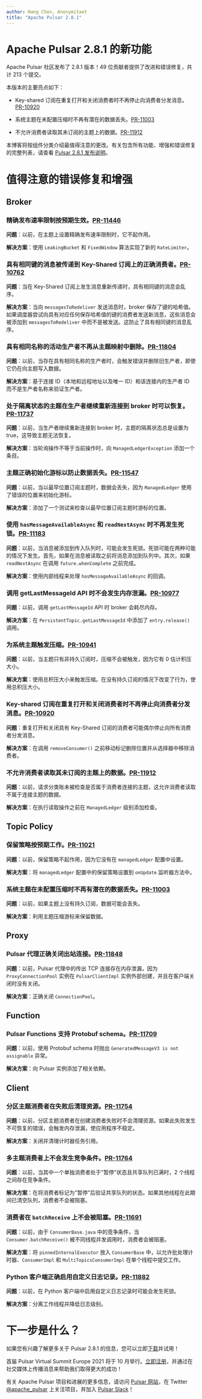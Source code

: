 ```yaml
---
author: Hang Chen, Anonymitaet
title: "Apache Pulsar 2.8.1"
---
```


# Apache Pulsar 2.8.1 的新功能

Apache Pulsar 社区发布了 2.8.1 版本！49 位贡献者提供了改进和错误修复，共计 213 个提交。

<!--truncate-->

本版本的主要亮点如下：

- Key-shared 订阅在重复打开和关闭消费者时不再停止向消费者分发消息。[PR-10920](https://github.com/apache/pulsar/pull/10920)

- 系统主题在未配置压缩时不再有潜在的数据丢失。[PR-11003](https://github.com/apache/pulsar/pull/11003)

- 不允许消费者读取其未订阅的主题上的数据。[PR-11912](https://github.com/apache/pulsar/pull/11912)

本博客将按组件分类介绍最值得注意的更改。有关包含所有功能、增强和错误修复的完整列表，请查看 [Pulsar 2.8.1 发布说明](https://pulsar.apache.org/release-notes/#281-mdash-2021-09-10-a-id281a)。

# 值得注意的错误修复和增强

## Broker

### 精确发布速率限制按预期生效。[PR-11446](https://github.com/apache/pulsar/pull/11446)

**问题**：以前，在主题上设置精确发布速率限制时，它不起作用。

**解决方案**：使用 `LeakingBucket` 和 `FixedWindow` 算法实现了新的 `RateLimiter`。

### 具有相同键的消息被传递到 Key-Shared 订阅上的正确消费者。[PR-10762](https://github.com/apache/pulsar/pull/10762)

**问题**：当在 Key-Shared 订阅上发生消息重新传递时，具有相同键的消息会乱序。

**解决方案**：当向 `messagesToRedeliver` 发送消息时，broker 保存了键的哈希值。如果调度器尝试向具有对应任何保存哈希值的键的消费者发送新消息，这些消息会被添加到 `messagesToRedeliver` 中而不是被发送。这防止了具有相同键的消息乱序。

### 具有相同名称的活动生产者不再从主题映射中删除。[PR-11804](https://github.com/apache/pulsar/pull/11804)

**问题**：以前，当存在具有相同名称的生产者时，会触发错误并删除旧生产者，即使它仍在向主题写入数据。

**解决方案**：基于连接 ID（本地和远程地址以及唯一 ID）和该连接内的生产者 ID 而不是生产者名称来验证生产者。

### 处于隔离状态的主题在生产者继续重新连接到 broker 时可以恢复。[PR-11737](https://github.com/apache/pulsar/pull/11737)

**问题**：以前，当生产者继续重新连接到 broker 时，主题的隔离状态总是设置为 true，这导致主题无法恢复。

**解决方案**：当轮询操作不等于当前操作时，向 `ManagedLedgerException` 添加一个条目。

### 主题正确初始化游标以防止数据丢失。[PR-11547](https://github.com/apache/pulsar/pull/11547)

**问题**：以前，当以最早位置订阅主题时，数据会丢失，因为 `ManagedLedger` 使用了错误的位置来初始化游标。

**解决方案**：添加了一个测试来检查以最早位置订阅主题时游标的位置。

### 使用 `hasMessageAvailableAsync` 和 `readNextAsync` 时不再发生死锁。[PR-11183](https://github.com/apache/pulsar/pull/11183)

**问题**：以前，当消息被添加到传入队列时，可能会发生死锁。死锁可能在两种可能的情况下发生。首先，如果在消息被读取之前将消息添加到队列中。其次，如果 `readNextAsync` 在调用 `future.whenComplete` 之前完成。

**解决方案**：使用内部线程来处理 `hasMessageAvailableAsync` 的回调。

### 调用 getLastMessageId API 时不会发生内存泄漏。[PR-10977](https://github.com/apache/pulsar/pull/10977)

**问题**：以前，调用 `getLastMessageId` API 时 broker 会耗尽内存。

**解决方案**：在 `PersistentTopic.getLastMessageId` 中添加了 `entry.release()` 调用。

### 为系统主题触发压缩。[PR-10941](https://github.com/apache/pulsar/pull/10941)

**问题**：以前，当主题只有非持久订阅时，压缩不会被触发，因为它有 0 估计积压大小。

**解决方案**：使用总积压大小来触发压缩。在没有持久订阅的情况下改变了行为，使用总积压大小。

### Key-shared 订阅在重复打开和关闭消费者时不再停止向消费者分发消息。[PR-10920](https://github.com/apache/pulsar/pull/10920)

**问题**：重复打开和关闭具有 Key-Shared 订阅的消费者可能偶尔停止向所有消费者分发消息。

**解决方案**：在调用 `removeConsumer()` 之前移动标记删除位置并从选择器中移除消费者。

### 不允许消费者读取其未订阅的主题上的数据。[PR-11912](https://github.com/apache/pulsar/pull/11912)

**问题**：以前，请求分类账未被检查是否属于消费者连接的主题，这允许消费者读取不属于连接主题的数据。

**解决方案**：在执行读取操作之前在 `ManagedLedger` 级别添加检查。

## Topic Policy

### 保留策略按预期工作。[PR-11021](https://github.com/apache/pulsar/pull/11021)

**问题**：以前，保留策略不起作用，因为它没有在 `managedLedger` 配置中设置。

**解决方案**：将 `managedLedger` 配置中的保留策略设置到 `onUpdate` 监听器方法中。

### 系统主题在未配置压缩时不再有潜在的数据丢失。[PR-11003](https://github.com/apache/pulsar/pull/11003)

**问题**：以前，如果主题上没有持久订阅，数据可能会丢失。

**解决方案**：利用主题压缩游标来保留数据。

## Proxy

### Pulsar 代理正确关闭出站连接。[PR-11848](https://github.com/apache/pulsar/pull/11848)

**问题**：以前，Pulsar 代理中的传出 TCP 连接存在内存泄漏，因为 `ProxyConnectionPool` 实例在 `PulsarClientImpl` 实例外部创建，并且在客户端关闭时没有关闭。

**解决方案**：正确关闭 `ConnectionPool`。

## Function

### Pulsar Functions 支持 Protobuf schema。[PR-11709](https://github.com/apache/pulsar/pull/11709)

**问题**：以前，使用 Protobuf schema 时抛出 `GeneratedMessageV3 is not assignable` 异常。

**解决方案**：向 Pulsar 实例添加了相关依赖。

## Client

### 分区主题消费者在失败后清理资源。[PR-11754](https://github.com/apache/pulsar/pull/11754)

**问题**：以前，分区主题消费者在创建消费者失败时不会清理资源。如果此失败发生不可恢复的错误，会触发内存泄漏，使应用程序不稳定。

**解决方案**：关闭并清理计时器任务引用。

### 多主题消费者上不会发生竞争条件。[PR-11764](https://github.com/apache/pulsar/pull/11764)

**问题**：以前，当其中一个单独消费者处于"暂停"状态且共享队列已满时，2 个线程之间存在竞争条件。

**解决方案**：在将消费者标记为"暂停"后验证共享队列的状态。如果其他线程在此期间已清空队列，消费者不会被阻塞。

### 消费者在 `batchReceive` 上不会被阻塞。[PR-11691](https://github.com/apache/pulsar/pull/11691)

**问题**：以前，由于 `ConsumerBase.java` 中的竞争条件，当 `Consumer.batchReceive()` 被不同线程并发调用时，消费者会被阻塞。

**解决方案**：将 `pinnedInternalExecutor` 放入 `ConsumerBase` 中，以允许批处理计时器、`ConsumerImpl` 和 `MultiTopicsConsumerImpl` 在单个线程中提交工作。

### Python 客户端正确启用自定义日志记录。[PR-11882](https://github.com/apache/pulsar/pull/11882)

**问题**：以前，在 Python 客户端中启用自定义日志记录时可能会发生死锁。

**解决方案**：分离工作线程并降低日志级别。

# 下一步是什么？

如果您有兴趣了解更多关于 Pulsar 2.8.1 的信息，您可以立即[下载](https://pulsar.apache.org/download/)并试用！

首届 Pulsar Virtual Summit Europe 2021 将于 10 月举行。[立即注册](https://hopin.com/events/pulsar-summit-europe-2021)，并通过在社交媒体上传播消息来帮助我们取得更大的成功！

有关 Apache Pulsar 项目和进展的更多信息，请访问
[Pulsar 网站](https://pulsar.apache.org)，在 Twitter [@apache_pulsar](https://twitter.com/apache_pulsar) 上关注项目，并加入 [Pulsar Slack](https://apache-pulsar.herokuapp.com/)！